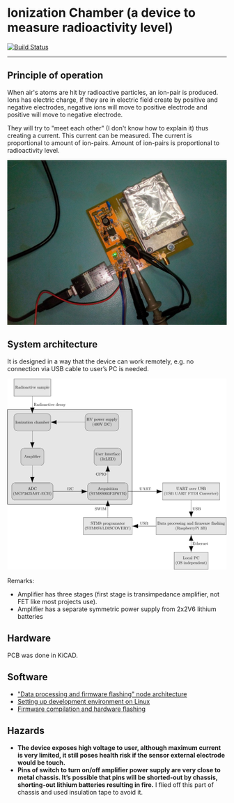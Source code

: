 # Ionization Chamber (a device to measure radioactivity level)

[![Build Status](https://travis-ci.com/RobertGawron/IonizationChamber.svg?branch=master)](https://travis-ci.com/RobertGawron/IonizationChamber)

---

## Principle of operation

When air's atoms are hit by radioactive particles, an ion-pair is produced. Ions has electric charge, if they are in electric field create by positive and negative electrodes, negative ions will move to positive electrode and positive will move to negative electrode.

They will try to "meet each other" (I don't know how to explain it) thus creating a current. This current can be measured. The current is proportional to amount of ion-pairs. Amount of ion-pairs is proportional to radioactivity level.

![architecture](https://raw.githubusercontent.com/RobertGawron/IonizationChamber/master/documentation/pictures/pcb_01_09_2019.jpg)


## System architecture

It is designed in a way that the device can work remotely, e.g. no connection via USB cable to user’s PC is needed.

![architecture](https://raw.githubusercontent.com/RobertGawron/IonizationChamber/master/documentation/diagrams/ArchitectureOverview-1.png)

Remarks:
* Amplifier has three stages (first stage is transimpedance amplifier, not FET like most projects use). 
* Amplifier has a separate symmetric power supply from 2x2V6 lithium batteries


## Hardware

PCB was done in KiCAD.


## Software
* ["Data processing and firmware flashing" node architecture
](https://github.com/RobertGawron/IonizationChamber/wiki/%22Data-processing-and-firmware-flashing%22-node-architecture
)
* [Setting up development environment on Linux
](https://github.com/RobertGawron/IonizationChamber/wiki/Setting-up-development-environment-on-Linux) 
* [Firmware compilation and hardware flashing
](https://github.com/RobertGawron/IonizationChamber/wiki/Firmware-compilation-and-hardware-flashing) 


## Hazards

* **The device exposes high voltage to user, although maximum current is very limited, it still poses health risk if the sensor external electrode would be touch.**
* **Pins of switch to turn on/off amplifier power supply are very close to metal chassis. It’s possible that pins will be shorted-out by chassis, shorting-out lithium batteries resulting in fire.** I flied off this part of chassis and used insulation tape to avoid it.
